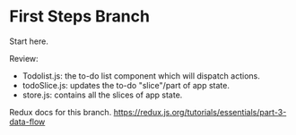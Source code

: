 # First Steps Branch

Start here.

Review:

- Todolist.js: the to-do list component which will dispatch actions.
- todoSlice.js: updates the to-do "slice"/part of app state.
- store.js: contains all the slices of app state.

Redux docs for this branch.
https://redux.js.org/tutorials/essentials/part-3-data-flow
